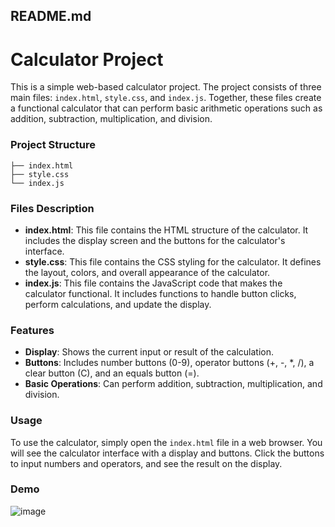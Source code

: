 ## README.md

# Calculator Project

This is a simple web-based calculator project. The project consists of three main files: `index.html`, `style.css`, and `index.js`. Together, these files create a functional calculator that can perform basic arithmetic operations such as addition, subtraction, multiplication, and division.

### Project Structure

```
├── index.html
├── style.css
└── index.js
```

### Files Description

- **index.html**: This file contains the HTML structure of the calculator. It includes the display screen and the buttons for the calculator's interface.
- **style.css**: This file contains the CSS styling for the calculator. It defines the layout, colors, and overall appearance of the calculator.
- **index.js**: This file contains the JavaScript code that makes the calculator functional. It includes functions to handle button clicks, perform calculations, and update the display.

### Features

- **Display**: Shows the current input or result of the calculation.
- **Buttons**: Includes number buttons (0-9), operator buttons (+, -, *, /), a clear button (C), and an equals button (=).
- **Basic Operations**: Can perform addition, subtraction, multiplication, and division.

### Usage

To use the calculator, simply open the `index.html` file in a web browser. You will see the calculator interface with a display and buttons. Click the buttons to input numbers and operators, and see the result on the display.

### Demo
![image](https://github.com/CBJdereal/Basic_Calculator/assets/64748236/a8f582f6-0097-48ba-be8d-c16f22424376)

